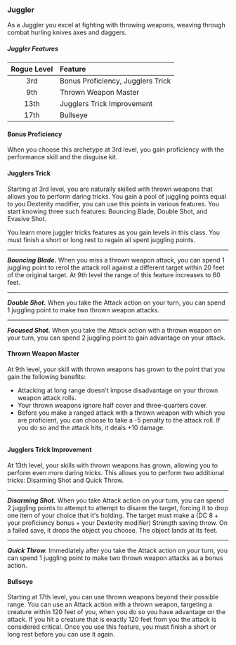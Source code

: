 ### Juggler
As a Juggler you excel at fighting with throwing weapons, weaving through combat hurling knives axes and daggers.


##### Juggler Features
| Rogue Level | Feature                    |
|:----:|:----------------------------------|
|  3rd | Bonus Proficiency, Jugglers Trick |
|  9th | Thrown Weapon Master              |
| 13th | Jugglers Trick Improvement        |
| 17th | Bullseye                          |


#### Bonus Proficiency
When you choose this archetype at 3rd level, you gain proficiency with the performance skill and the disguise kit.


#### Jugglers Trick
Starting at 3rd level, you are naturally skilled with thrown weapons that allows you to perform daring tricks. You gain a pool of juggling points equal to you Dexterity modifier, you can use this points in various features. You start knowing three such features: Bouncing Blade, Double Shot, and Evasive Shot.

You learn more juggler tricks features as you gain levels in this class. You must finish a short or long rest to regain all spent juggling points.
___
***Bouncing Blade.***
When you miss a thrown weapon attack, you can spend 1 juggling point to rerol the attack roll against a different target within 20 feet of the original target. At 9th level the range of this feature increases to 60 feet.
___
***Double Shot.***
When you take the Attack action on your turn, you can spend 1 juggling point to make two thrown weapon attacks.
___
***Focused Shot.***
When you take the Attack action with  a thrown weapon on your turn, you can spend 2 juggling point to gain advantage on your attack.


#### Thrown Weapon Master
At 9th level, your skill with thrown weapons has grown to the point that you gain the following benefits:
- Attacking at long range doesn't impose disadvantage on your thrown weapon attack rolls.
- Your thrown weapons ignore half cover and three-quarters cover.
- Before you make a ranged attack with a thrown weapon with which you are proficient, you can choose to take a -5 penalty to the attack roll. If you do so and the attack hits, it deals +10 damage.

```
```

#### Jugglers Trick Improvement
At 13th level, your skills with thrown weapons has grown, allowing you to perform even more daring tricks. This allows you to perform two additional tricks: Disarming Shot and Quick Throw.
___
***Disarming Shot.***
When you take Attack action on your turn, you can spend 2 juggling points to attempt to attempt to disarm the target, forcing it to drop one item of your choice that it's holding. The target must make a (DC 8 + your proficiency bonus + your Dexterity modifier) Strength saving throw. On a failed save, it drops the object you choose. The object lands at its feet.
___
***Quick Throw.***
Immediately after you take the Attack action on your turn, you can spend 1 juggling point to make two thrown weapon attacks as a bonus action.


#### Bullseye
Starting at 17th level, you can use thrown weapons beyond their possible range. You can use an Attack action with a thrown weapon, targeting a creature within 120 feet of you, when you do so you have advantage on the attack. If you hit a creature that is exactly 120 feet from you the attack is considered critical. Once you use this feature, you must finish a short or long rest before you can use it again.